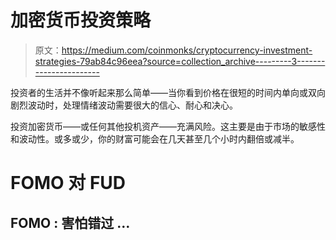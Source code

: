 # 加密货币投资策略

> 原文：<https://medium.com/coinmonks/cryptocurrency-investment-strategies-79ab84c96eea?source=collection_archive---------3----------------------->

投资者的生活并不像听起来那么简单——当你看到价格在很短的时间内单向或双向剧烈波动时，处理情绪波动需要很大的信心、耐心和决心。

投资加密货币——或任何其他投机资产——充满风险。这主要是由于市场的敏感性和波动性。或多或少，你的财富可能会在几天甚至几个小时内翻倍或减半。

# FOMO 对 FUD

## FOMO : **害怕错过** …